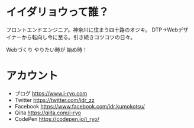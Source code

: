 # イイダリョウって誰？

フロントエンドエンジニア。神奈川に住まう四十路のオジキ。 DTP→Webデザイナーから転向し今に至る。引き続きコツコツの日々。

Webづくり やりたい時が 始め時！

# アカウント

* ブログ https://www.i-ryo.com
* Twitter https://twitter.com/idr_zz 
* Facebook https://www.facebook.com/idr.kumokotsu/
* Qiita https://qiita.com/i-ryo
* CodePen https://codepen.io/i_ryo/
